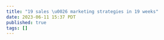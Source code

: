```yaml
---
title: "19 sales \u0026 marketing strategies in 19 weeks"
date: 2023-06-11 15:37 PDT
published: true
tags: []
---
```




<blockquote markdown="1">



</blockquote>
